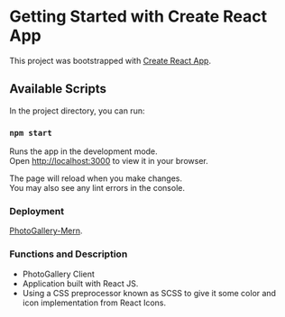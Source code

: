 # Getting Started with Create React App

This project was bootstrapped with [Create React App](https://github.com/facebook/create-react-app).

## Available Scripts

In the project directory, you can run:

### `npm start`

Runs the app in the development mode.\
Open [http://localhost:3000](http://localhost:3000) to view it in your browser.

The page will reload when you make changes.\
You may also see any lint errors in the console.

### Deployment

[PhotoGallery-Mern](https://photogallery-mern-cxdetest.netlify.app).

### Functions and Description

- PhotoGallery Client
- Application built with React JS.
- Using a CSS preprocessor known as SCSS to give it some color and icon implementation from React Icons.

